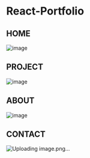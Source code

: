 # React-Portfolio

## HOME
![image](https://github.com/Karthikeyan21001828/React-Portfolio/assets/93427303/59dbf9e6-8d3b-4e69-825f-d5f27198356b)

## PROJECT
![image](https://github.com/Karthikeyan21001828/React-Portfolio/assets/93427303/d4a7189c-2e4e-4ef9-b9ea-d9b9f4a4b7b1)

## ABOUT
![image](https://github.com/Karthikeyan21001828/React-Portfolio/assets/93427303/63ad64f0-3855-4c1a-8dd7-f35dac151266)

## CONTACT
![Uploading image.png…]()
